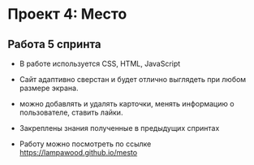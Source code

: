 # Проект 4: Место

## Работа 5 спринта

* В работе используется CSS, HTML, JavaScript

* Сайт адаптивно сверстан и будет отлично выглядеть при любом размере экрана. 
* можно добавлять и удалять карточки, менять информацию о пользователе, ставить лайки.
* Закреплены знания полученные в предыдущих спринтах
* Работу можно посмотреть по ссылке https://lampawood.github.io/mesto
